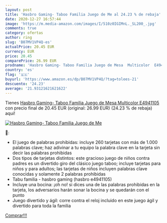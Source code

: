 ```yaml
---
layout: post
title: 'Hasbro Gaming- Taboo Familia Juego de Me al 24.23 % de rebaja'
date: 2020-12-27 16:57:44
image: 'https://m.media-amazon.com/images/I/510z0IGIMnL._SL200_.jpg'
comments: true
category: ofertas
author: ring
slug: 'B07MV1VP4Q-es'
actualPrice: 20.45 EUR
currency: EUR
price: 20.45
comparePrice: 26.99 EUR
prodname: 'Hasbro Gaming- Taboo Familia Juego de Mesa  Multicolor  E4941105 '
country: 'es'
flag: '🇪🇸'
buyurl: 'https://www.amazon.es/dp/B07MV1VP4Q/?tag=tolees-21'
descuento: '24.23'
average: '21.93121621621622'
---
```


Tienes [Hasbro Gaming- Taboo Familia Juego de Mesa  Multicolor  E4941105 ](https://www.amazon.es/dp/B07MV1VP4Q/?tag=tolees-21) con precio final de  20.45 EUR (original: 26.99 EUR) (24.23 %  de rebaja) aqui!

[![Hasbro Gaming- Taboo Familia Juego de Me](https://m.media-amazon.com/images/I/510z0IGIMnL._SL200_.jpg)](https://www.amazon.es/dp/B07MV1VP4Q/?tag=tolees-21)

🔎:

- El juego de palabras prohibidas: incluye 260 tarjetas con más de 1.000 palabras clave; haz adivinar a tu equipo la palabra clave en la tarjeta sin decir las palabras prohibidas
- Dos tipos de tarjetas distintos: este gracioso juego de niños contra padres es un divertido giro del clásico juego taboo; incluye tarjetas para niños y para adultos; las tarjetas de niños incluyen palabras clave conocidas y solamente 2 palabras prohibidas
- Tabu familia - hasbro gaming (hasbro e4941105)
- Incluye una bocina: ¡oh no! si dices una de las palabras prohibidas en la tarjeta, los adversarios harán sonar la bocina y se quedarán con el punto
- Juego divertido y ágil: corre contra el reloj incluido en este juego ágil y divertido para toda la familia

[Comprar!!!](https://www.amazon.es/dp/B07MV1VP4Q/?tag=tolees-21)

